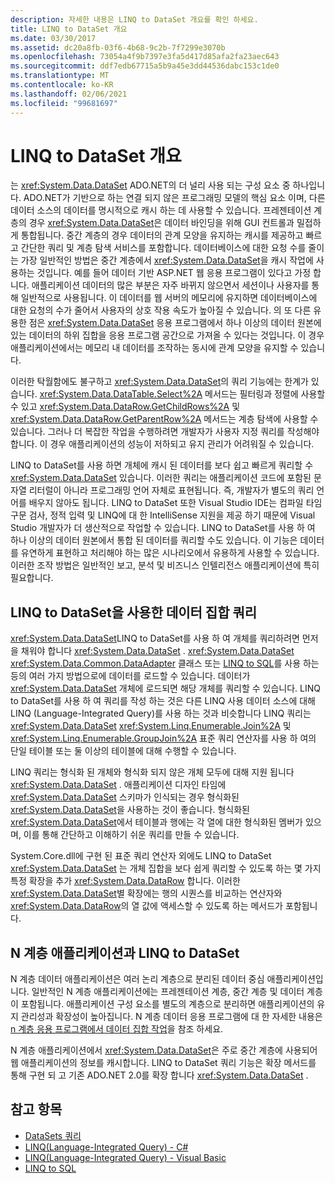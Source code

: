 ```yaml
---
description: 자세한 내용은 LINQ to DataSet 개요를 확인 하세요.
title: LINQ to DataSet 개요
ms.date: 03/30/2017
ms.assetid: dc20a8fb-03f6-4b68-9c2b-7f7299e3070b
ms.openlocfilehash: 73054a4f9b7397e3fa5d417d85afa2fa23aec643
ms.sourcegitcommit: ddf7edb67715a5b9a45e3dd44536dabc153c1de0
ms.translationtype: MT
ms.contentlocale: ko-KR
ms.lasthandoff: 02/06/2021
ms.locfileid: "99681697"
---
```

# <a name="linq-to-dataset-overview"></a>LINQ to DataSet 개요

는 <xref:System.Data.DataSet> ADO.NET의 더 널리 사용 되는 구성 요소 중 하나입니다. ADO.NET가 기반으로 하는 연결 되지 않은 프로그래밍 모델의 핵심 요소 이며, 다른 데이터 소스의 데이터를 명시적으로 캐시 하는 데 사용할 수 있습니다. 프레젠테이션 계층의 경우 <xref:System.Data.DataSet>은 데이터 바인딩을 위해 GUI 컨트롤과 밀접하게 통합됩니다. 중간 계층의 경우 데이터의 관계 모양을 유지하는 캐시를 제공하고 빠르고 간단한 쿼리 및 계층 탐색 서비스를 포함합니다. 데이터베이스에 대한 요청 수를 줄이는 가장 일반적인 방법은 중간 계층에서 <xref:System.Data.DataSet>을 캐시 작업에 사용하는 것입니다. 예를 들어 데이터 기반 ASP.NET 웹 응용 프로그램이 있다고 가정 합니다. 애플리케이션 데이터의 많은 부분은 자주 바뀌지 않으면서 세션이나 사용자를 통해 일반적으로 사용됩니다. 이 데이터를 웹 서버의 메모리에 유지하면 데이터베이스에 대한 요청의 수가 줄어서 사용자의 상호 작용 속도가 높아질 수 있습니다. 의 또 다른 유용한 점은 <xref:System.Data.DataSet> 응용 프로그램에서 하나 이상의 데이터 원본에 있는 데이터의 하위 집합을 응용 프로그램 공간으로 가져올 수 있다는 것입니다. 이 경우 애플리케이션에서는 메모리 내 데이터를 조작하는 동시에 관계 모양을 유지할 수 있습니다.  
  
 이러한 탁월함에도 불구하고 <xref:System.Data.DataSet>의 쿼리 기능에는 한계가 있습니다. <xref:System.Data.DataTable.Select%2A> 메서드는 필터링과 정렬에 사용할 수 있고 <xref:System.Data.DataRow.GetChildRows%2A> 및 <xref:System.Data.DataRow.GetParentRow%2A> 메서드는 계층 탐색에 사용할 수 있습니다. 그러나 더 복잡한 작업을 수행하려면 개발자가 사용자 지정 쿼리를 작성해야 합니다. 이 경우 애플리케이션의 성능이 저하되고 유지 관리가 어려워질 수 있습니다.  
  
 LINQ to DataSet를 사용 하면 개체에 캐시 된 데이터를 보다 쉽고 빠르게 쿼리할 수 <xref:System.Data.DataSet> 있습니다. 이러한 쿼리는 애플리케이션 코드에 포함된 문자열 리터럴이 아니라 프로그래밍 언어 자체로 표현됩니다. 즉, 개발자가 별도의 쿼리 언어를 배우지 않아도 됩니다. LINQ to DataSet 또한 Visual Studio IDE는 컴파일 타임 구문 검사, 정적 입력 및 LINQ에 대 한 IntelliSense 지원을 제공 하기 때문에 Visual Studio 개발자가 더 생산적으로 작업할 수 있습니다. LINQ to DataSet를 사용 하 여 하나 이상의 데이터 원본에서 통합 된 데이터를 쿼리할 수도 있습니다. 이 기능은 데이터를 유연하게 표현하고 처리해야 하는 많은 시나리오에서 유용하게 사용할 수 있습니다. 이러한 조작 방법은 일반적인 보고, 분석 및 비즈니스 인텔리전스 애플리케이션에 특히 필요합니다.  
  
## <a name="querying-datasets-using-linq-to-dataset"></a>LINQ to DataSet을 사용한 데이터 집합 쿼리  

 <xref:System.Data.DataSet>LINQ to DataSet를 사용 하 여 개체를 쿼리하려면 먼저을 채워야 합니다 <xref:System.Data.DataSet> . <xref:System.Data.DataSet> <xref:System.Data.Common.DataAdapter> 클래스 또는 [LINQ to SQL](./sql/linq/index.md)를 사용 하는 등의 여러 가지 방법으로에 데이터를 로드할 수 있습니다. 데이터가 <xref:System.Data.DataSet> 개체에 로드되면 해당 개체를 쿼리할 수 있습니다. LINQ to DataSet를 사용 하 여 쿼리를 작성 하는 것은 다른 LINQ 사용 데이터 소스에 대해 LINQ (Language-Integrated Query)를 사용 하는 것과 비슷합니다 LINQ 쿼리는 <xref:System.Data.DataSet> <xref:System.Linq.Enumerable.Join%2A> 및 <xref:System.Linq.Enumerable.GroupJoin%2A> 표준 쿼리 연산자를 사용 하 여의 단일 테이블 또는 둘 이상의 테이블에 대해 수행할 수 있습니다.  
  
 LINQ 쿼리는 형식화 된 개체와 형식화 되지 않은 개체 모두에 대해 지원 됩니다 <xref:System.Data.DataSet> . 애플리케이션 디자인 타임에 <xref:System.Data.DataSet> 스키마가 인식되는 경우 형식화된 <xref:System.Data.DataSet>을 사용하는 것이 좋습니다. 형식화된 <xref:System.Data.DataSet>에서 테이블과 행에는 각 열에 대한 형식화된 멤버가 있으며, 이를 통해 간단하고 이해하기 쉬운 쿼리를 만들 수 있습니다.  
  
 System.Core.dll에 구현 된 표준 쿼리 연산자 외에도 LINQ to DataSet <xref:System.Data.DataSet> 는 개체 집합을 보다 쉽게 쿼리할 수 있도록 하는 몇 가지 특정 확장을 추가 <xref:System.Data.DataRow> 합니다. 이러한 <xref:System.Data.DataSet>별 확장에는 행의 시퀀스를 비교하는 연산자와 <xref:System.Data.DataRow>의 열 값에 액세스할 수 있도록 하는 메서드가 포함됩니다.  
  
## <a name="n-tier-applications-and-linq-to-dataset"></a>N 계층 애플리케이션과 LINQ to DataSet  

 N 계층 데이터 애플리케이션은 여러 논리 계층으로 분리된 데이터 중심 애플리케이션입니다. 일반적인 N 계층 애플리케이션에는 프레젠테이션 계층, 중간 계층 및 데이터 계층이 포함됩니다. 애플리케이션 구성 요소를 별도의 계층으로 분리하면 애플리케이션의 유지 관리성과 확장성이 높아집니다. N 계층 데이터 응용 프로그램에 대 한 자세한 내용은 [n 계층 응용 프로그램에서 데이터 집합 작업](/visualstudio/data-tools/work-with-datasets-in-n-tier-applications)을 참조 하세요.  
  
 N 계층 애플리케이션에서 <xref:System.Data.DataSet>은 주로 중간 계층에 사용되어 웹 애플리케이션의 정보를 캐시합니다. LINQ to DataSet 쿼리 기능은 확장 메서드를 통해 구현 되 고 기존 ADO.NET 2.0를 확장 합니다 <xref:System.Data.DataSet> .  
  
## <a name="see-also"></a>참고 항목

- [DataSets 쿼리](querying-datasets-linq-to-dataset.md)
- [LINQ(Language-Integrated Query) - C#](../../../csharp/programming-guide/concepts/linq/index.md)
- [LINQ(Language-Integrated Query) - Visual Basic](../../../visual-basic/programming-guide/concepts/linq/index.md)
- [LINQ to SQL](./sql/linq/index.md)

